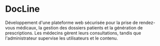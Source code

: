 # DocLine
Développement d'une plateforme web sécurisée pour la prise de rendez-vous médicaux, la gestion des dossiers patients et la génération de prescriptions. Les médecins gèrent leurs consultations, tandis que l'administrateur supervise les utilisateurs et le contenu.
